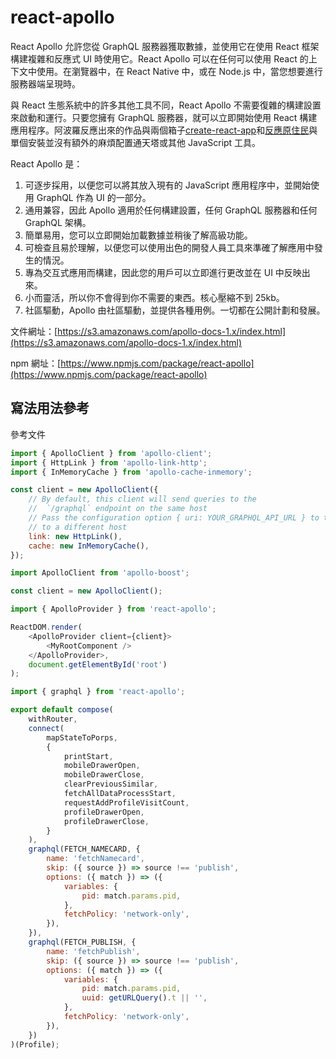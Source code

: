 # react-apollo

React Apollo 允許您從 GraphQL 服務器獲取數據，並使用它在使用 React 框架構建複雜和反應式 UI 時使用它。React Apollo 可以在任何可以使用 React 的上下文中使用。在瀏覽器中，在 React Native 中，或在 Node.js 中，當您想要進行服務器端呈現時。

與 React 生態系統中的許多其他工具不同，React Apollo 不需要復雜的構建設置來啟動和運行。只要您擁有 GraphQL 服務器，就可以立即開始使用 React 構建應用程序。阿波羅反應出來的作品與兩個箱子[create-react-app](https://github.com/facebook/create-react-app)和[反應原住民](http://facebook.github.io/react-native/)與單個安裝並沒有額外的麻煩配置通天塔或其他 JavaScript 工具。

React Apollo 是：

1. 可逐步採用，以便您可以將其放入現有的 JavaScript 應用程序中，並開始使用 GraphQL 作為 UI 的一部分。
2. 通用兼容，因此 Apollo 適用於任何構建設置，任何 GraphQL 服務器和任何 GraphQL 架構。
3. 簡單易用，您可以立即開始加載數據並稍後了解高級功能。
4. 可檢查且易於理解，以便您可以使用出色的開發人員工具來準確了解應用中發生的情況。
5. 專為交互式應用而構建，因此您的用戶可以立即進行更改並在 UI 中反映出來。
6. 小而靈活，所以你不會得到你不需要的東西。核心壓縮不到 25kb。
7. 社區驅動，Apollo 由社區驅動，並提供各種用例。一切都在公開計劃和發展。

文件網址：[https://s3.amazonaws.com/apollo-docs-1.x/index.html](https://s3.amazonaws.com/apollo-docs-1.x/index.html)

npm 網址：[https://www.npmjs.com/package/react-apollo](https://www.npmjs.com/package/react-apollo)

## 寫法用法參考

參考文件

```js
import { ApolloClient } from 'apollo-client';
import { HttpLink } from 'apollo-link-http';
import { InMemoryCache } from 'apollo-cache-inmemory';

const client = new ApolloClient({
	// By default, this client will send queries to the
	//  `/graphql` endpoint on the same host
	// Pass the configuration option { uri: YOUR_GRAPHQL_API_URL } to the `HttpLink` to connect
	// to a different host
	link: new HttpLink(),
	cache: new InMemoryCache(),
});
```

```js
import ApolloClient from 'apollo-boost';

const client = new ApolloClient();
```

```js
import { ApolloProvider } from 'react-apollo';

ReactDOM.render(
	<ApolloProvider client={client}>
		<MyRootComponent />
	</ApolloProvider>,
	document.getElementById('root')
);
```

```js
import { graphql } from 'react-apollo';

export default compose(
	withRouter,
	connect(
		mapStateToPorps,
		{
			printStart,
			mobileDrawerOpen,
			mobileDrawerClose,
			clearPreviousSimilar,
			fetchAllDataProcessStart,
			requestAddProfileVisitCount,
			profileDrawerOpen,
			profileDrawerClose,
		}
	),
	graphql(FETCH_NAMECARD, {
		name: 'fetchNamecard',
		skip: ({ source }) => source !== 'publish',
		options: ({ match }) => ({
			variables: {
				pid: match.params.pid,
			},
			fetchPolicy: 'network-only',
		}),
	}),
	graphql(FETCH_PUBLISH, {
		name: 'fetchPublish',
		skip: ({ source }) => source !== 'publish',
		options: ({ match }) => ({
			variables: {
				pid: match.params.pid,
				uuid: getURLQuery().t || '',
			},
			fetchPolicy: 'network-only',
		}),
	})
)(Profile);
```
